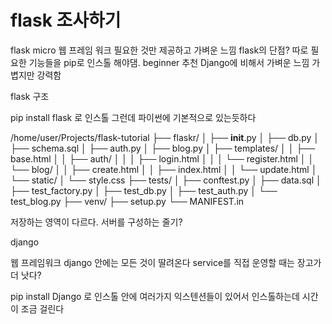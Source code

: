 # flask 조사하기


flask
micro 웹 프레임 워크
필요한 것만 제공하고 가벼운 느낌
flask의 단점? 따로 필요한 기능들을 pip로 인스톨 해야댐.
beginner 추천
Django에 비해서 가벼운 느낌
가볍지만 강력함

flask 구조

pip install flask 로 인스톨
그런데 파이썬에 기본적으로 있는듯하다

/home/user/Projects/flask-tutorial
├── flaskr/
│   ├── __init__.py
│   ├── db.py
│   ├── schema.sql
│   ├── auth.py
│   ├── blog.py
│   ├── templates/
│   │   ├── base.html
│   │   ├── auth/
│   │   │   ├── login.html
│   │   │   └── register.html
│   │   └── blog/
│   │       ├── create.html
│   │       ├── index.html
│   │       └── update.html
│   └── static/
│       └── style.css
├── tests/
│   ├── conftest.py
│   ├── data.sql
│   ├── test_factory.py
│   ├── test_db.py
│   ├── test_auth.py
│   └── test_blog.py
├── venv/
├── setup.py
└── MANIFEST.in

저장하는 영역이 다르다. 서버를 구성하는 줄기?



django 

웹 프레임워크
django 안에는 모든 것이 딸려온다
service를 직접 운영할 때는 장고가 더 낫다?

pip install Django 로 인스톨
안에 여러가지 익스텐션들이 있어서 인스톨하는데 시간이 조금 걸린다
